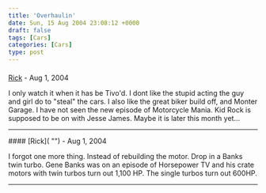 ```yaml
---
title: 'Overhaulin'
date: Sun, 15 Aug 2004 23:08:12 +0000
draft: false
tags: [Cars]
categories: [Cars]
type: post
---
```



#### 
[Rick]( "") - <time datetime="2004-08-16 07:10:37">Aug 1, 2004</time>

I only watch it when it has be Tivo'd. I dont like the stupid acting the guy and girl do to "steal" the cars. I also like the great biker build off, and Monter Garage. I have not seen the new episode of Motorcycle Mania. Kid Rock is supposed to be on with Jesse James. Maybe it is later this month yet...
<hr />
#### 
[Rick]( "") - <time datetime="2004-08-16 07:12:41">Aug 1, 2004</time>

I forgot one more thing. Instead of rebuilding the motor. Drop in a Banks twin turbo. Gene Banks was on an episode of Horsepower TV and his crate motors with twin turbos turn out 1,100 HP. The single turbos turn out 600HP.
<hr />
